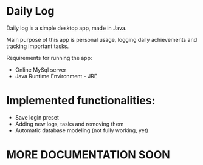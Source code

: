 # Daily Log
Daily log is a simple desktop app, made in Java.

Main purpose of this app is personal usage, logging daily achievements and tracking important tasks.

Requirements for running the app:
- Online MySql server
- Java Runtime Environment  - JRE

# Implemented functionalities:
- Save login preset
- Adding new logs, tasks and removing them
- Automatic database modeling (not fully working, yet)

# MORE DOCUMENTATION SOON



